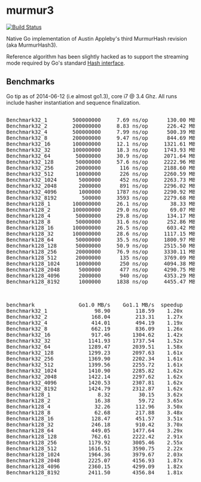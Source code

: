 murmur3
=======

[![Build Status](https://travis-ci.org/spaolacci/murmur3.svg?branch=master)](https://travis-ci.org/spaolacci/murmur3)

Native Go implementation of Austin Appleby's third MurmurHash revision (aka
MurmurHash3).

Reference algorithm has been slightly hacked as to support the streaming mode
required by Go's standard [Hash interface](http://golang.org/pkg/hash/#Hash).


Benchmarks
----------

Go tip as of 2014-06-12 (i.e almost go1.3), core i7 @ 3.4 Ghz. All runs
include hasher instantiation and sequence finalization.

<pre>

Benchmark32_1        500000000     7.69 ns/op      130.00 MB/s
Benchmark32_2        200000000     8.83 ns/op      226.42 MB/s
Benchmark32_4        500000000     7.99 ns/op      500.39 MB/s
Benchmark32_8        200000000     9.47 ns/op      844.69 MB/s
Benchmark32_16       100000000     12.1 ns/op     1321.61 MB/s
Benchmark32_32       100000000     18.3 ns/op     1743.93 MB/s
Benchmark32_64        50000000     30.9 ns/op     2071.64 MB/s
Benchmark32_128       50000000     57.6 ns/op     2222.96 MB/s
Benchmark32_256       20000000      116 ns/op     2188.60 MB/s
Benchmark32_512       10000000      226 ns/op     2260.59 MB/s
Benchmark32_1024       5000000      452 ns/op     2263.73 MB/s
Benchmark32_2048       2000000      891 ns/op     2296.02 MB/s
Benchmark32_4096       1000000     1787 ns/op     2290.92 MB/s
Benchmark32_8192        500000     3593 ns/op     2279.68 MB/s
Benchmark128_1       100000000     26.1 ns/op       38.33 MB/s
Benchmark128_2       100000000     29.0 ns/op       69.07 MB/s
Benchmark128_4        50000000     29.8 ns/op      134.17 MB/s
Benchmark128_8        50000000     31.6 ns/op      252.86 MB/s
Benchmark128_16      100000000     26.5 ns/op      603.42 MB/s
Benchmark128_32      100000000     28.6 ns/op     1117.15 MB/s
Benchmark128_64       50000000     35.5 ns/op     1800.97 MB/s
Benchmark128_128      50000000     50.9 ns/op     2515.50 MB/s
Benchmark128_256      20000000     76.9 ns/op     3330.11 MB/s
Benchmark128_512      20000000      135 ns/op     3769.09 MB/s
Benchmark128_1024     10000000      250 ns/op     4094.38 MB/s
Benchmark128_2048      5000000      477 ns/op     4290.75 MB/s
Benchmark128_4096      2000000      940 ns/op     4353.29 MB/s
Benchmark128_8192      1000000     1838 ns/op     4455.47 MB/s

</pre>


<pre>

benchmark              Go1.0 MB/s    Go1.1 MB/s  speedup    Go1.2 MB/s  speedup    Go1.3 MB/s  speedup
Benchmark32_1               98.90        118.59    1.20x        114.79    0.97x        130.00    1.13x
Benchmark32_2              168.04        213.31    1.27x        210.65    0.99x        226.42    1.07x
Benchmark32_4              414.01        494.19    1.19x        490.29    0.99x        500.39    1.02x
Benchmark32_8              662.19        836.09    1.26x        836.46    1.00x        844.69    1.01x
Benchmark32_16             917.46       1304.62    1.42x       1297.63    0.99x       1321.61    1.02x
Benchmark32_32            1141.93       1737.54    1.52x       1728.24    0.99x       1743.93    1.01x
Benchmark32_64            1289.47       2039.51    1.58x       2038.20    1.00x       2071.64    1.02x
Benchmark32_128           1299.23       2097.63    1.61x       2177.13    1.04x       2222.96    1.02x
Benchmark32_256           1369.90       2202.34    1.61x       2213.15    1.00x       2188.60    0.99x
Benchmark32_512           1399.56       2255.72    1.61x       2264.49    1.00x       2260.59    1.00x
Benchmark32_1024          1410.90       2285.82    1.62x       2270.99    0.99x       2263.73    1.00x
Benchmark32_2048          1422.14       2297.62    1.62x       2269.59    0.99x       2296.02    1.01x
Benchmark32_4096          1420.53       2307.81    1.62x       2273.43    0.99x       2290.92    1.01x
Benchmark32_8192          1424.79       2312.87    1.62x       2286.07    0.99x       2279.68    1.00x
Benchmark128_1               8.32         30.15    3.62x         30.84    1.02x         38.33    1.24x
Benchmark128_2              16.38         59.72    3.65x         59.37    0.99x         69.07    1.16x
Benchmark128_4              32.26        112.96    3.50x        114.24    1.01x        134.17    1.17x
Benchmark128_8              62.68        217.88    3.48x        218.18    1.00x        252.86    1.16x
Benchmark128_16            128.47        451.57    3.51x        474.65    1.05x        603.42    1.27x
Benchmark128_32            246.18        910.42    3.70x        871.06    0.96x       1117.15    1.28x
Benchmark128_64            449.05       1477.64    3.29x       1449.24    0.98x       1800.97    1.24x
Benchmark128_128           762.61       2222.42    2.91x       2217.30    1.00x       2515.50    1.13x
Benchmark128_256          1179.92       3005.46    2.55x       2931.55    0.98x       3330.11    1.14x
Benchmark128_512          1616.51       3590.75    2.22x       3592.08    1.00x       3769.09    1.05x
Benchmark128_1024         1964.36       3979.67    2.03x       4034.01    1.01x       4094.38    1.01x
Benchmark128_2048         2225.07       4156.93    1.87x       4244.17    1.02x       4290.75    1.01x
Benchmark128_4096         2360.15       4299.09    1.82x       4392.35    1.02x       4353.29    0.99x
Benchmark128_8192         2411.50       4356.84    1.81x       4480.68    1.03x       4455.47    0.99x

</pre>

